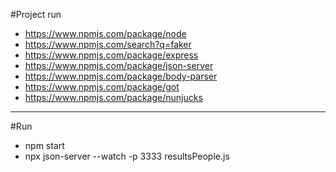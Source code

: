 #Project run
- https://www.npmjs.com/package/node
- https://www.npmjs.com/search?q=faker
- https://www.npmjs.com/package/express
- https://www.npmjs.com/package/json-server
- https://www.npmjs.com/package/body-parser
- https://www.npmjs.com/package/got
- https://www.npmjs.com/package/nunjucks

----------------------------------------------------------------

#Run
- npm start
- npx json-server --watch -p 3333 resultsPeople.js